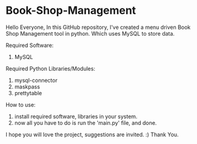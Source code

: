 # Book-Shop-Management
Hello Everyone, 
In this GitHub repository, I've created a menu driven Book Shop Management tool in python. Which uses MySQL to store data.

Required Software:
1. MySQL

Required Python Libraries/Modules:
1. mysql-connector
2. maskpass
3. prettytable

How to use:
1. install required software, libraries in your system.
2. now all you have to do is run the 'main.py' file, and done.

I hope you will love the project, suggestions are invited. :)
Thank You.
